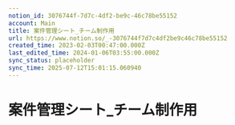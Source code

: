 ```yaml
---
notion_id: 3076744f-7d7c-4df2-be9c-46c78be55152
account: Main
title: 案件管理シート_チーム制作用
url: https://www.notion.so/_-3076744f7d7c4df2be9c46c78be55152
created_time: 2023-02-03T00:47:00.000Z
last_edited_time: 2024-01-06T03:55:00.000Z
sync_status: placeholder
sync_time: 2025-07-12T15:01:15.060940
---
```

# 案件管理シート_チーム制作用
